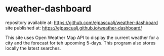 # weather-dashboard
repository available at: https://github.com/ejpascualj/weather-dashboard
site published at: https://ejpascualj.github.io/weather-dashboard/

This site uses Open Weather Map API to display the current weather for a city and the forecast for teh upcoming 5-days. This program also stores locally the latest searches.
